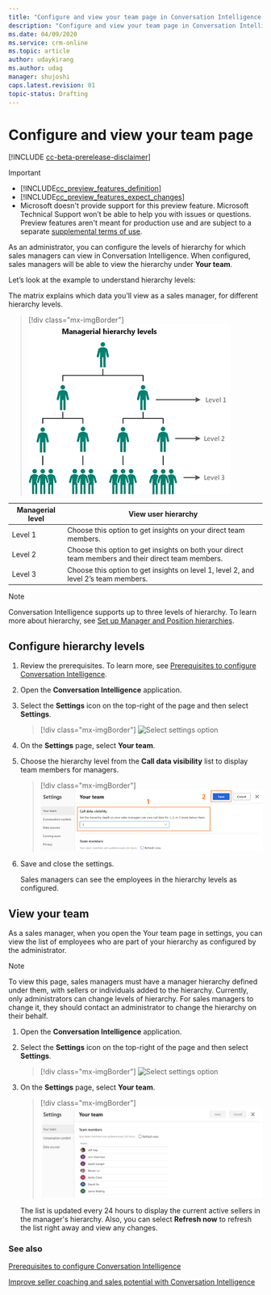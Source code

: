 ```yaml
---
title: "Configure and view your team page in Conversation Intelligence | MicrosoftDocs"
description: "Configure and view your team page in Conversation Intelligence "
ms.date: 04/09/2020
ms.service: crm-online
ms.topic: article
author: udaykirang
ms.author: udag
manager: shujoshi
caps.latest.revision: 01
topic-status: Drafting
---
```


<!--Please confirm that the names in the final image are from an approved fictitious names list. -->


# Configure and view your team page

[!INCLUDE [cc-beta-prerelease-disclaimer](../includes/cc-beta-prerelease-disclaimer.md)]

> [!IMPORTANT]
> - [!INCLUDE[cc_preview_features_definition](../includes/cc-preview-features-definition.md)]  
> - [!INCLUDE[cc_preview_features_expect_changes](../includes/cc-preview-features-expect-changes.md)]
> - Microsoft doesn't provide support for this preview feature. Microsoft Technical Support won’t be able to help you with issues or questions. Preview features aren't meant for production use and are subject to a separate [supplemental terms of use](https://go.microsoft.com/fwlink/p/?linkid=870960).

As an administrator, you can configure the levels of hierarchy for which sales managers can view in Conversation Intelligence. When configured, sales managers will be able to view the hierarchy under **Your team**.

Let’s look at the example to understand hierarchy levels:

The matrix explains which data you’ll view as a sales manager, for different hierarchy levels. 

> [!div class="mx-imgBorder"]
> ![Understand managerial hierarchy levels](media/si-app-admin-manager-hierarchy-levels.png "Understand managerial hierarchy levels")

| Managerial level	| View user hierarchy |
|-------------------|---------------------|
| Level 1 | Choose this option to get insights on your direct team members. |
| Level 2 | Choose this option to get insights on both your direct team members and their direct team members. |
| Level 3 | Choose this option to get insights on level 1, level 2, and level 2’s team members. |

> [!NOTE]
> Conversation Intelligence supports up to three levels of hierarchy. To learn more about hierarchy, see [Set up Manager and Position hierarchies](https://docs.microsoft.com/power-platform/admin/hierarchy-security#set-up-manager-and-position-hierarchies).

## Configure hierarchy levels

1.	Review the prerequisites. To learn more, see [Prerequisites to configure Conversation Intelligence](prereq-sales-insights-app.md).

2.	Open the **Conversation Intelligence** application. 

3.	Select the **Settings** icon on the top-right of the page and then select **Settings**.

    > [!div class="mx-imgBorder"]
    > ![Select settings option](media/si-app-admin-select-settings.png "Select settings option")

4.	On the **Settings** page, select **Your team**. 

5.	Choose the hierarchy level from the **Call data visibility** list to display team members for managers.

    > [!div class="mx-imgBorder"]
    > ![Choose the hierarchy level](media/si-app-admin-configure-your-page-settings.png "Choose the hierarchy level")

6.	Save and close the settings.

    Sales managers can see the employees in the hierarchy levels as configured.

## View your team

As a sales manager, when you open the Your team page in settings, you can view the list of employees who are part of your hierarchy as configured by the administrator. 

> [!NOTE]
> To view this page, sales managers must have a manager hierarchy defined under them, with sellers or individuals added to the hierarchy. Currently, only administrators can change levels of hierarchy. For sales managers to change it, they should contact an administrator to change the hierarchy on their behalf.

1.	Open the **Conversation Intelligence** application. 

2.	Select the **Settings** icon on the top-right of the page and then select **Settings**.

    > [!div class="mx-imgBorder"]
    > ![Select settings option](media/si-app-admin-select-settings.png "Select settings option")

3.	On the **Settings** page, select **Your team**. 
    
    > [!div class="mx-imgBorder"]
    > ![View your team members](media/si-app-admin-view-your-team-members.png "View your team members")

    The list is updated every 24 hours to display the current active sellers in the manager's hierarchy. Also, you can select **Refresh now** to refresh the list right away and view any changes.

### See also

[Prerequisites to configure Conversation Intelligence](prereq-sales-insights-app.md)

[Improve seller coaching and sales potential with Conversation Intelligence](dynamics365-sales-insights-app.md)
